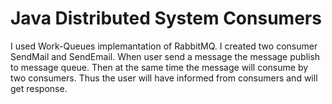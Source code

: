 # Java Distributed System Consumers

I used Work-Queues implemantation of RabbitMQ. I created two consumer SendMail and SendEmail. When user send a message the message publish to message queue. Then at the same time the message will consume by two consumers. Thus the user will have informed from consumers and will get response.
